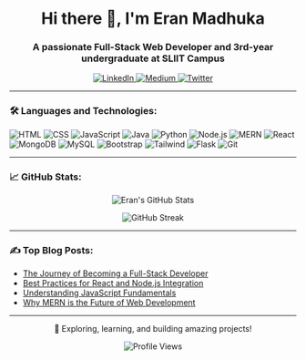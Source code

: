 <h1 align="center">Hi there 👋, I'm Eran Madhuka</h1>
<h3 align="center">A passionate Full-Stack Web Developer and 3rd-year undergraduate at SLIIT Campus</h3>

<p align="center">
  <a href="https://linkedin.com/in/YOUR-LINKEDIN" target="_blank">
    <img src="https://img.shields.io/badge/LinkedIn-0077B5?style=for-the-badge&logo=linkedin&logoColor=white" alt="LinkedIn">
  </a>
  <a href="https://medium.com/@YOUR-MEDIUM" target="_blank">
    <img src="https://img.shields.io/badge/Medium-12100E?style=for-the-badge&logo=medium&logoColor=white" alt="Medium">
  </a>
  <a href="https://twitter.com/YOUR-TWITTER" target="_blank">
    <img src="https://img.shields.io/badge/Twitter-1DA1F2?style=for-the-badge&logo=twitter&logoColor=white" alt="Twitter">
  </a>
</p>

---

### 🛠️ Languages and Technologies:
<p>
  <img src="https://img.shields.io/badge/HTML5-E34F26?style=for-the-badge&logo=html5&logoColor=white" alt="HTML">
  <img src="https://img.shields.io/badge/CSS3-1572B6?style=for-the-badge&logo=css3&logoColor=white" alt="CSS">
  <img src="https://img.shields.io/badge/JavaScript-F7DF1E?style=for-the-badge&logo=javascript&logoColor=black" alt="JavaScript">
  <img src="https://img.shields.io/badge/Java-007396?style=for-the-badge&logo=java&logoColor=white" alt="Java">
  <img src="https://img.shields.io/badge/Python-3776AB?style=for-the-badge&logo=python&logoColor=white" alt="Python">
  <img src="https://img.shields.io/badge/Node.js-339933?style=for-the-badge&logo=node.js&logoColor=white" alt="Node.js">
  <img src="https://img.shields.io/badge/MERN-3C873A?style=for-the-badge&logo=react&logoColor=white" alt="MERN">
  <img src="https://img.shields.io/badge/React-61DAFB?style=for-the-badge&logo=react&logoColor=black" alt="React">
  <img src="https://img.shields.io/badge/MongoDB-47A248?style=for-the-badge&logo=mongodb&logoColor=white" alt="MongoDB">
  <img src="https://img.shields.io/badge/MySQL-4479A1?style=for-the-badge&logo=mysql&logoColor=white" alt="MySQL">
  <img src="https://img.shields.io/badge/Bootstrap-563D7C?style=for-the-badge&logo=bootstrap&logoColor=white" alt="Bootstrap">
  <img src="https://img.shields.io/badge/TailwindCSS-06B6D4?style=for-the-badge&logo=tailwindcss&logoColor=white" alt="Tailwind">
  <img src="https://img.shields.io/badge/Flask-000000?style=for-the-badge&logo=flask&logoColor=white" alt="Flask">
  <img src="https://img.shields.io/badge/Git-F05032?style=for-the-badge&logo=git&logoColor=white" alt="Git">
</p>

---

### 📈 GitHub Stats:
<p align="center">
  <img src="https://github-readme-stats.vercel.app/api?username=eranmadhuka&show_icons=true&theme=radical" alt="Eran's GitHub Stats">
</p>
<p align="center">
  <img src="https://github-readme-streak-stats.herokuapp.com/?user=eranmadhuka&theme=radical" alt="GitHub Streak">
</p>

---

### ✍️ Top Blog Posts:
- [The Journey of Becoming a Full-Stack Developer](#)
- [Best Practices for React and Node.js Integration](#)
- [Understanding JavaScript Fundamentals](#)
- [Why MERN is the Future of Web Development](#)

---

<p align="center">
  🚀 Exploring, learning, and building amazing projects! 
</p>

<p align="center">
  <img src="https://komarev.com/ghpvc/?username=eranmadhuka&style=flat-square&color=blue" alt="Profile Views">
</p>
